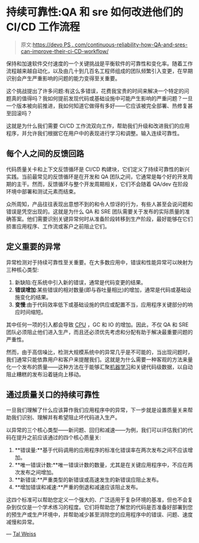 # 持续可靠性:QA 和 sre 如何改进他们的 CI/CD 工作流程

> 原文:[https://devo PS . com/continuous-reliability-how-QA-and-sres-can-improve-their-ci-CD-workflow/](https://devops.com/continuous-reliability-how-qa-and-sres-can-improve-their-ci-cd-workflow/)

保持和加速软件交付速度的一个关键挑战是平衡软件的可靠性和变化率。随着工作流程越来越自动化，以及由几十到几百名工程师组成的团队频繁引入变更，在早期识别会产生严重影响的问题的能力变得至关重要。

这个挑战提出了许多问题:有这么多错误，花费我宝贵的时间来解决一个特定的问题真的值得吗？我如何提前发现代码或基础设施中可能产生影响的严重问题？一旦一个版本被向前推进，我如何知道它做得有多好——它应该被完全部署、热修复甚至回滚吗？

这就是为什么我们需要 CI/CD 工作流双向工作，帮助我们升级和改进我们的应用程序，并允许我们根据它在用户中的表现进行学习和调整。输入连续可靠性。

## **每个人之间的反馈回路**

代码质量关卡和上下文反馈循环是 CI/CD 构建块，它们定义了持续可靠性的新兴实践。当前最常见的反馈循环是在开发和 QA 团队之间，它通常是每个好的开发周期的主干。然而，反馈循环与整个开发周期相关，它们不会随着 QA/dev 在阶段环境中部署和测试元素而结束。

众所周知，产品往往表现出意想不到的和令人惊讶的行为，有些人甚至会说问题和错误是凭空出现的。这就是为什么 QA 和 SRE 团队需要关于发布的实际质量的准确答案。他们需要识别关键异常何时从准备阶段转移到生产阶段，最好能够在它们损害应用程序、工作流或客户之前阻止它们。

## **定义重要的异常**

异常检测对于持续可靠性至关重要。在大多数应用中，错误和性能异常可以映射为三种核心类型:

1.  新缺陷:在系统中引入新的错误，通常是代码变更的结果。
2.  **错误增加**:某些错误的相对数量(即与吞吐量相比)的增加，通常是代码或基础设施变化的结果。
3.  **变慢**:由于代码效率低下或基础设施的供应或配置不当，应用程序关键部分的响应时间缩短。

其中任何一项的引入都会导致 [CPU](https://en.wikipedia.org/wiki/Central_processing_unit) ，GC 和 IO 的增加。因此，不仅 QA 和 SRE 团队必须阻止他们进入生产，而且还必须优先考虑和分配有助于解决最重要问题的严重性。

然而，由于高信噪比，检测大规模系统中的异常几乎是不可能的，当出现问题时，我们通常只能依靠用户和客户来提醒我们。这就是为什么需要一种客观的方法来量化一个发布的质量——这种方法在于能够汇聚[机器学习](https://devops.com/are-self-service-machine-learning-models-the-future-of-ai-integration/)和关键代码级数据，以自动阻止糟糕的发布沿着链向上移动。

## **通过质量关口的持续可靠性**

一旦我们理解了什么应该算作我们应用程序中的异常，下一步就是设置质量关来帮助我们识别、理解并有希望阻止坏代码进入生产。

以异常的三个核心类型——新问题、回归和减速——为例，我们可以评估我们的代码在提升之前应该通过的四个核心质量关:

1.  **错误量:**基于代码调用的应用程序的标准化错误率在两次发布之间不应该增加。
2.  **唯一错误计数:**唯一错误计数的数量，尤其是在关键应用程序中，不应在两次发布之间增加。
3.  **新错误:**严重类型的新错误或高速发生的新错误应阻止发布。
4.  **增加错误和减速:**严重的倒退和减速应该阻止发布。

这四个标准可以帮助您定义一个强大的、广泛适用于复杂环境的基准，但也不会复杂到仅仅是一个学术练习的程度。它们将帮助您了解您的代码是否准备好部署到您的预生产或生产环境中，并帮助减少甚至消除您的应用程序中的错误、问题、速度减慢和异常。

— [Tal Weiss](https://devops.com/author/tal-weiss/)